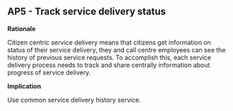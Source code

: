 ## AP5 - Track service delivery status

**Rationale**

Citizen centric service delivery means that citizens get information on status of their service delivery, they and call centre employees can see the history of previous service requests. To accomplish this, each service delivery process needs to track and share centrally information about progress of service delivery.

**Implication**

Use common service delivery history service.
